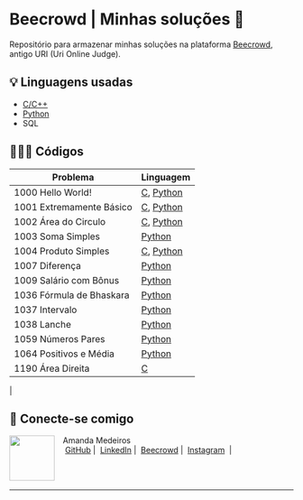 # Beecrowd | Minhas soluções 🐝

Repositório para armazenar minhas soluções na plataforma [Beecrowd](https://judge.beecrowd.com/), antigo URI (Uri Online Judge).

## 💡 Linguagens usadas
- [C/C++](https://github.com/iamandamedeiros/beecrowd/tree/main/c)
- [Python](https://github.com/iamandamedeiros/beecrowd/tree/main/Python) 
- SQL

## 👩🏽‍💻 Códigos
| Problema | Linguagem |
|-------|---------|
|1000 Hello World! | [C](https://github.com/iamandamedeiros/beecrowd/blob/main/C/1000-hello-world.c), [Python](https://github.com/iamandamedeiros/beecrowd/blob/main/Python/1000-hello-world.py) |
|1001 Extremamente Básico | [C](https://github.com/iamandamedeiros/beecrowd/blob/main/C/1001-extremamente-basico.c), [Python](https://github.com/iamandamedeiros/beecrowd/blob/main/Python/1001-extremamente-basico.py) |
|1002 Área do Circulo | [C](https://github.com/iamandamedeiros/beecrowd/blob/main/C/1002-area-circulo.c), [Python](https://github.com/iamandamedeiros/beecrowd/blob/main/Python/1002-area-circulo.py) |
|1003 Soma Simples |  [Python](https://github.com/iamandamedeiros/beecrowd/blob/main/Python/1003-soma-simples.py) |
|1004 Produto Simples | [C](), [Python](https://github.com/iamandamedeiros/beecrowd/blob/main/Python/1004-produto-simples.py) |
|1007 Diferença | [Python](https://github.com/iamandamedeiros/beecrowd/blob/main/Python/1007-Diferen%C3%A7a.py) |
|1009 Salário com Bônus | [Python](https://github.com/iamandamedeiros/beecrowd/blob/main/Python/1009-salario-com-bonus.py) |
|1036 Fórmula de Bhaskara | [Python](https://github.com/iamandamedeiros/beecrowd/blob/main/Python/1036-formula-bhaskara.py) |
|1037 Intervalo | [Python](https://github.com/iamandamedeiros/beecrowd/blob/main/Python/1037-intervalo.py****) |
|1038 Lanche | [Python](https://github.com/iamandamedeiros/beecrowd/blob/main/Python/1038-lanche.py) |
|1059 Números Pares | [Python](https://github.com/iamandamedeiros/beecrowd/blob/main/Python/1059-numeros-pares.py) |
|1064 Positivos e Média | [Python](https://github.com/iamandamedeiros/beecrowd/blob/main/Python/1064-positivos-media.py)
|1190 Área Direita | [C](https://github.com/iamandamedeiros/beecrowd/blob/main/C/1190-Area-Direita.c) |
|

## 💜 Conecte-se comigo

<p>
    <img 
      align=left 
      margin=10 
      width=80 
      src="https://avatars.githubusercontent.com/u/149709202?v=4"
    />
    <p>&nbsp&nbsp&nbspAmanda Medeiros<br>
    &nbsp&nbsp&nbsp
    <a href="https://github.com/iamandamedeiros">
    GitHub</a>&nbsp;|&nbsp;
    <a href="https://linkedin.com/in/iamandamedeiros/"> 
    LinkedIn</a>&nbsp;|&nbsp;
    <a href="https://judge.beecrowd.com/pt/profile/375730">Beecrowd</a>&nbsp;|&nbsp;
    <a href="https://www.instagram.com/iamandamedeiros/">
    Instagram</a>
&nbsp;|&nbsp;</p>
</p>
<br/><br/>
<p>

---
